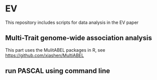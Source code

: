 # EV
This repository includes scripts for data analysis in the EV paper

## Multi-Trait genome-wide association analysis 
This part uses the MulitABEL packages in R, see <https://github.com/xiashen/MultiABEL>

## run PASCAL using command line

